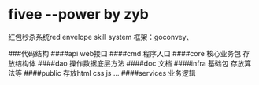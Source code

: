 # fivee    --power by zyb
红包秒杀系统red envelope skill system
框架：goconvey、

###代码结构
####api web接口
####cmd 程序入口
####core 核心业务包 存放结构体
####dao 操作数据底层方法
####doc 文档
####infra 基础包 存放算法等
####public 存放html css js ...
####services 业务逻辑